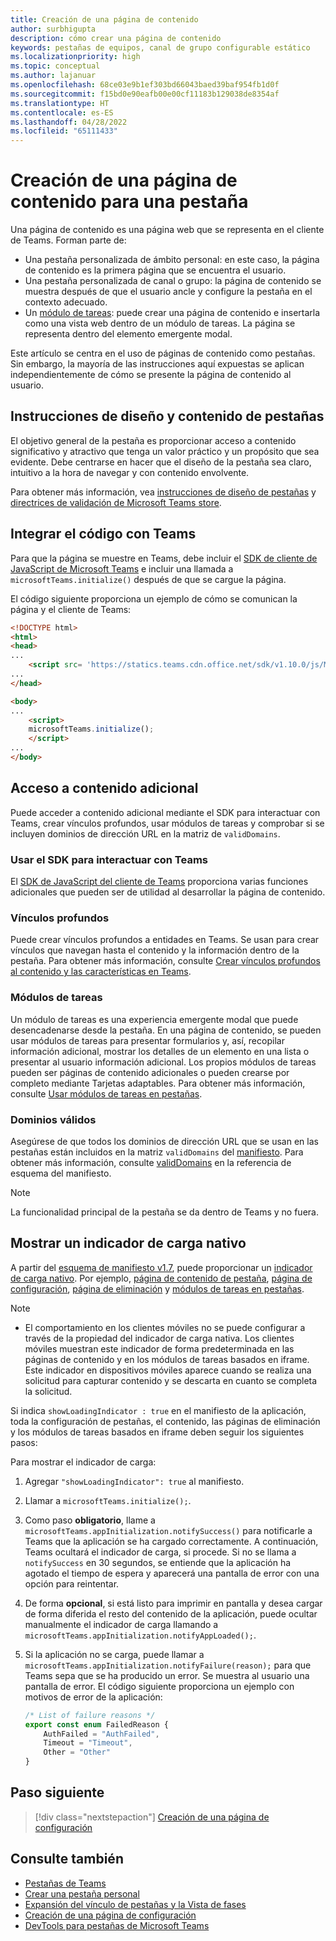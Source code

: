 ```yaml
---
title: Creación de una página de contenido
author: surbhigupta
description: cómo crear una página de contenido
keywords: pestañas de equipos, canal de grupo configurable estático
ms.localizationpriority: high
ms.topic: conceptual
ms.author: lajanuar
ms.openlocfilehash: 68ce03e9b1ef303bd66043baed39baf954fb1d0f
ms.sourcegitcommit: f15bd0e90eafb00e00cf11183b129038de8354af
ms.translationtype: HT
ms.contentlocale: es-ES
ms.lasthandoff: 04/28/2022
ms.locfileid: "65111433"
---
```

# <a name="create-a-content-page-for-your-tab"></a>Creación de una página de contenido para una pestaña

Una página de contenido es una página web que se representa en el cliente de Teams. Forman parte de:

* Una pestaña personalizada de ámbito personal: en este caso, la página de contenido es la primera página que se encuentra el usuario.
* Una pestaña personalizada de canal o grupo: la página de contenido se muestra después de que el usuario ancle y configure la pestaña en el contexto adecuado.
* Un [módulo de tareas](~/task-modules-and-cards/what-are-task-modules.md): puede crear una página de contenido e insertarla como una vista web dentro de un módulo de tareas. La página se representa dentro del elemento emergente modal.

Este artículo se centra en el uso de páginas de contenido como pestañas. Sin embargo, la mayoría de las instrucciones aquí expuestas se aplican independientemente de cómo se presente la página de contenido al usuario.

## <a name="tab-content-and-design-guidelines"></a>Instrucciones de diseño y contenido de pestañas

El objetivo general de la pestaña es proporcionar acceso a contenido significativo y atractivo que tenga un valor práctico y un propósito que sea evidente. Debe centrarse en hacer que el diseño de la pestaña sea claro, intuitivo a la hora de navegar y con contenido envolvente.

Para obtener más información, vea [instrucciones de diseño de pestañas](~/tabs/design/tabs.md) y [directrices de validación de Microsoft Teams store](~/concepts/deploy-and-publish/appsource/prepare/teams-store-validation-guidelines.md).

## <a name="integrate-your-code-with-teams"></a>Integrar el código con Teams

Para que la página se muestre en Teams, debe incluir el [SDK de cliente de JavaScript de Microsoft Teams](/javascript/api/overview/msteams-client?view=msteams-client-js-latest&preserve-view=true) e incluir una llamada a `microsoftTeams.initialize()` después de que se cargue la página.

El código siguiente proporciona un ejemplo de cómo se comunican la página y el cliente de Teams:

```html
<!DOCTYPE html>
<html>
<head>
...
    <script src= 'https://statics.teams.cdn.office.net/sdk/v1.10.0/js/MicrosoftTeams.min.js'></script>
...
</head>

<body>
...
    <script>
    microsoftTeams.initialize();
    </script>
...
</body>
```

## <a name="access-additional-content"></a>Acceso a contenido adicional

Puede acceder a contenido adicional mediante el SDK para interactuar con Teams, crear vínculos profundos, usar módulos de tareas y comprobar si se incluyen dominios de dirección URL en la matriz de `validDomains`.

### <a name="use-the-sdk-to-interact-with-teams"></a>Usar el SDK para interactuar con Teams

El [SDK de JavaScript del cliente de Teams](~/tabs/how-to/using-teams-client-sdk.md) proporciona varias funciones adicionales que pueden ser de utilidad al desarrollar la página de contenido.

### <a name="deep-links"></a>Vínculos profundos

Puede crear vínculos profundos a entidades en Teams. Se usan para crear vínculos que navegan hasta el contenido y la información dentro de la pestaña. Para obtener más información, consulte [Crear vínculos profundos al contenido y las características en Teams](~/concepts/build-and-test/deep-links.md).

### <a name="task-modules"></a>Módulos de tareas

Un módulo de tareas es una experiencia emergente modal que puede desencadenarse desde la pestaña. En una página de contenido, se pueden usar módulos de tareas para presentar formularios y, así, recopilar información adicional, mostrar los detalles de un elemento en una lista o presentar al usuario información adicional. Los propios módulos de tareas pueden ser páginas de contenido adicionales o pueden crearse por completo mediante Tarjetas adaptables. Para obtener más información, consulte [Usar módulos de tareas en pestañas](~/task-modules-and-cards/task-modules/task-modules-tabs.md).

### <a name="valid-domains"></a>Dominios válidos

Asegúrese de que todos los dominios de dirección URL que se usan en las pestañas están incluidos en la matriz `validDomains` del [manifiesto](~/concepts/build-and-test/apps-package.md). Para obtener más información, consulte [validDomains](~/resources/schema/manifest-schema.md#validdomains) en la referencia de esquema del manifiesto.

> [!NOTE]
> La funcionalidad principal de la pestaña se da dentro de Teams y no fuera.

## <a name="show-a-native-loading-indicator"></a>Mostrar un indicador de carga nativo

A partir del [esquema de manifiesto v1.7](../../../resources/schema/manifest-schema.md), puede proporcionar un [indicador de carga nativo](../../../resources/schema/manifest-schema.md#showloadingindicator). Por ejemplo, [página de contenido de pestaña](#integrate-your-code-with-teams), [página de configuración](configuration-page.md), [página de eliminación](removal-page.md) y [módulos de tareas en pestañas](../../../task-modules-and-cards/task-modules/task-modules-tabs.md).

> [!NOTE]
>
> * El comportamiento en los clientes móviles no se puede configurar a través de la propiedad del indicador de carga nativa. Los clientes móviles muestran este indicador de forma predeterminada en las páginas de contenido y en los módulos de tareas basados en iframe. Este indicador en dispositivos móviles aparece cuando se realiza una solicitud para capturar contenido y se descarta en cuanto se completa la solicitud.

Si indica `showLoadingIndicator : true`  en el manifiesto de la aplicación, toda la configuración de pestañas, el contenido, las páginas de eliminación y los módulos de tareas basados en iframe deben seguir los siguientes pasos:

Para mostrar el indicador de carga:

1. Agregar `"showLoadingIndicator": true` al manifiesto.
1. Llamar a `microsoftTeams.initialize();`.
1. Como paso **obligatorio**, llame a `microsoftTeams.appInitialization.notifySuccess()` para notificarle a Teams que la aplicación se ha cargado correctamente. A continuación, Teams ocultará el indicador de carga, si procede. Si no se llama a `notifySuccess`  en 30 segundos, se entiende que la aplicación ha agotado el tiempo de espera y aparecerá una pantalla de error con una opción para reintentar.
1. De forma **opcional**, si está listo para imprimir en pantalla y desea cargar de forma diferida el resto del contenido de la aplicación, puede ocultar manualmente el indicador de carga llamando a `microsoftTeams.appInitialization.notifyAppLoaded();`.
1. Si la aplicación no se carga, puede llamar a `microsoftTeams.appInitialization.notifyFailure(reason);` para que Teams sepa que se ha producido un error. Se muestra al usuario una pantalla de error. El código siguiente proporciona un ejemplo con motivos de error de la aplicación:

    ```typescript
    /* List of failure reasons */
    export const enum FailedReason {
        AuthFailed = "AuthFailed",
        Timeout = "Timeout",
        Other = "Other"
    }
    ```

## <a name="next-step"></a>Paso siguiente

> [!div class="nextstepaction"]
> [Creación de una página de configuración](~/tabs/how-to/create-tab-pages/configuration-page.md)

## <a name="see-also"></a>Consulte también

* [Pestañas de Teams](~/tabs/what-are-tabs.md)
* [Crear una pestaña personal](~/tabs/how-to/create-personal-tab.md)
* [Expansión del vínculo de pestañas y la Vista de fases](~/tabs/tabs-link-unfurling.md)
* [Creación de una página de configuración](~/tabs/how-to/create-tab-pages/configuration-page.md)
* [DevTools para pestañas de Microsoft Teams](~/tabs/how-to/developer-tools.md)
